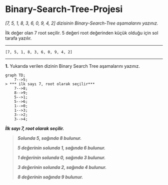 # Binary-Search-Tree-Projesi

*[7, 5, 1, 8, 3, 6, 0, 9, 4, 2] dizisinin Binary-Search-Tree aşamalarını yazınız.*

İlk değer olan 7 root seçilir. 5 değeri root değerinden küçük olduğu için sol tarafa yazılır.

---

`[7, 5, 1, 8, 3, 6, 0, 9, 4, 2]`

---

**1.** Yukarıda verilen dizinin Binary Search Tree aşamalarını yazınız.

```mermaid
graph TD;
    7-->5;      
> *** ilk sayı 7, root olarak seçilir***     
    7-->8;
    8-->9;
    5-->1;
    5-->6;
    1-->0;
    1-->3;
    3-->2;
    3-->4;
```


***İlk sayı 7, root olarak seçilir.***

> ***Solunda 5, sağında 8 bulunur.***
> 
> ***5 değerinin solunda 1, sağında 6 bulunur.***
> 
> ***1 değerinin solunda 0, sağında 3 bulunur.***
> 
> ***3 değerinin solunda 2, sağında 4 bulunur.***
> 
> ***8 değerinin sağında 9 bulunur.***